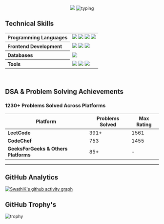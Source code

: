 <div align="center">
  <img src="https://capsule-render.vercel.app/api?type=wave&height=300&color=gradient&text=SWATHI%20K&fontAlign=50&fontAlignY=39&animation=scaleIn&descAlign=50">
  <img src="https://readme-typing-svg.herokuapp.com?font=Fira+Code&pause=1000&color=0A93A8&background=FFFFFF00&center=true&vCenter=true&random=true&width=435&lines=Developer+by+Passion;Full+stack++Developer;DSA+Enthusiast;Learner+by+Choice" alt="typing">
</div>

##  Technical Skills  

<table align="center" width="100%">
  <tr>
    <th align="left">Programming Languages</th>
    <td>
      <img src="https://img.shields.io/badge/C-00599C?style=for-the-badge&logo=c&logoColor=white" />
      <img src="https://img.shields.io/badge/Java-007396?style=for-the-badge&logo=openjdk&logoColor=white" />
      <img src="https://img.shields.io/badge/JavaScript-F7DF1E?style=for-the-badge&logo=javascript&logoColor=black" />
      <img src="https://img.shields.io/badge/Python-3776AB?style=for-the-badge&logo=python&logoColor=white" />
    </td>
  </tr>

  <tr>
    <th align="left">Frontend Development</th>
    <td>
      <img src="https://img.shields.io/badge/HTML5-E34F26?style=for-the-badge&logo=html5&logoColor=white" />
      <img src="https://img.shields.io/badge/CSS3-1572B6?style=for-the-badge&logo=css3&logoColor=white" />
      <img src="https://img.shields.io/badge/React-20232A?style=for-the-badge&logo=react&logoColor=61DAFB" />
    </td>
  </tr>

  <tr>
    <th align="left">Databases</th>
    <td>
      <img src="https://img.shields.io/badge/SQL-4479A1?style=for-the-badge&logo=mysql&logoColor=white" />
    </td>
  </tr>
   <tr>
    <th align="left">Tools</th>
    <td>
      <img src="https://img.shields.io/badge/Git-F05032?style=for-the-badge&logo=git&logoColor=white" />
      <img src="https://img.shields.io/badge/GitHub-181717?style=for-the-badge&logo=github&logoColor=white" />
      <img src="https://img.shields.io/badge/VS%20Code-0078D7?style=for-the-badge&logo=visual-studio-code&logoColor=white" />
    </td>
  </tr>
</table>

<br>

##  DSA & Problem Solving Achievements

###  **1230+ Problems Solved Across Platforms**

| Platform | Problems Solved | Max Rating |
|----------|----------------|------------|
| **LeetCode** | 391+ | 1561 |
| **CodeChef** | 753 | 1455 |
| **GeeksForGeeks & Others Platforms** | 85+ | - |

---
## GitHub Analytics
[![SwathiK's github activity graph](https://github-readme-activity-graph.vercel.app/graph?username=SwathiKaruppaiya18&bg_color=0c1014&color=2aa889&line=599cab&point=99d1ce&area=true&hide_border=true)](https://github.com/ashutosh00710/github-readme-activity-graph)

## GitHub Trophy's
<img src="https://github-profile-trophy.vercel.app/?username=SwathiKaruppaiya18&theme=light" alt="trophy">
